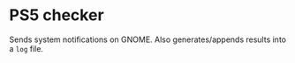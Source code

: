 # PS5 checker

Sends system notifications on GNOME.
Also generates/appends results into a `log` file.
